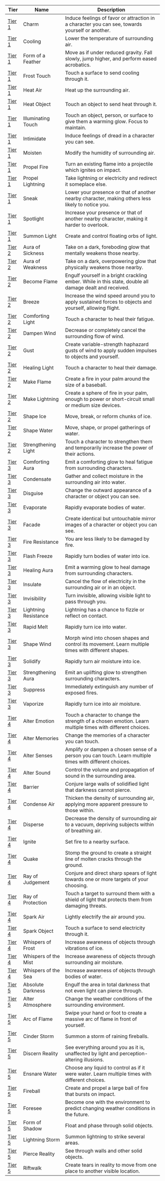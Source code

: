 | ﻿Tier | Name | Description |
| --- | --- | --- |
| [Tier 1](Aspect-Skills-Table/Tier-1.md) | Charm | Induce feelings of favor or attraction in a character you can see, towards yourself or another. |
| [Tier 1](Aspect-Skills-Table/Tier-1.md) | Cooling | Lower the temperature of surrounding air. |
| [Tier 1](Aspect-Skills-Table/Tier-1.md) | Form of a Feather | Move as if under reduced gravity. Fall slowly, jump higher, and perform eased acrobatics. |
| [Tier 1](Aspect-Skills-Table/Tier-1.md) | Frost Touch | Touch a surface to send cooling through it. |
| [Tier 1](Aspect-Skills-Table/Tier-1.md) | Heat Air | Heat up the surrounding air. |
| [Tier 1](Aspect-Skills-Table/Tier-1.md) | Heat Object | Touch an object to send heat through it. |
| [Tier 1](Aspect-Skills-Table/Tier-1.md) | Illuminating Touch | Touch an object, person, or surface to give them a warming glow. Focus to maintain. |
| [Tier 1](Aspect-Skills-Table/Tier-1.md) | Intimidate | Induce feelings of dread in a character you can see. |
| [Tier 1](Aspect-Skills-Table/Tier-1.md) | Moisten | Modify the humidity of surrounding air. |
| [Tier 1](Aspect-Skills-Table/Tier-1.md) | Propel Fire | Turn an existing flame into a projectile which ignites on impact. |
| [Tier 1](Aspect-Skills-Table/Tier-1.md) | Propel Lightning | Take lightning or electricity and redirect it someplace else. |
| [Tier 1](Aspect-Skills-Table/Tier-1.md) | Sneak | Lower your presence or that of another nearby character, making others less likely to notice you. |
| [Tier 1](Aspect-Skills-Table/Tier-1.md) | Spotlight | Increase your presence or that of another nearby character, making it harder to overlook. |
| [Tier 1](Aspect-Skills-Table/Tier-1.md) | Summon Light | Create and control floating orbs of light. |
| [Tier 2](Aspect-Skills-Table/Tier-2.md) | Aura of Sickness | Take on a dark, foreboding glow that mentally weakens those nearby. |
| [Tier 2](Aspect-Skills-Table/Tier-2.md) | Aura of Weakness | Take on a dark, overpowering glow that physically weakens those nearby. |
| [Tier 2](Aspect-Skills-Table/Tier-2.md) | Become Flame | Engulf yourself in a bright crackling ember. While in this state, double all damage dealt and received. |
| [Tier 2](Aspect-Skills-Table/Tier-2.md) | Breeze | Increase the wind speed around you to apply sustained forces to objects and yourself, allowing flight. |
| [Tier 2](Aspect-Skills-Table/Tier-2.md) | Comforting Light | Touch a character to heal their fatigue. |
| [Tier 2](Aspect-Skills-Table/Tier-2.md) | Dampen Wind | Decrease or completely cancel the surrounding flow of wind. |
| [Tier 2](Aspect-Skills-Table/Tier-2.md) | Gust | Create variable-strength haphazard gusts of wind to apply sudden impulses to objects and yourself. |
| [Tier 2](Aspect-Skills-Table/Tier-2.md) | Healing Light | Touch a character to heal their damage. |
| [Tier 2](Aspect-Skills-Table/Tier-2.md) | Make Flame | Create a fire in your palm around the size of a baseball. |
| [Tier 2](Aspect-Skills-Table/Tier-2.md) | Make Lightning | Create a sphere of fire in your palm, enough to power or short-circuit small or medium size devices. |
| [Tier 2](Aspect-Skills-Table/Tier-2.md) | Shape Ice | Move, break, or reform chunks of ice. |
| [Tier 2](Aspect-Skills-Table/Tier-2.md) | Shape Water | Move, shape, or propel gatherings of water. |
| [Tier 2](Aspect-Skills-Table/Tier-2.md) | Strengthening Light | Touch a character to strengthen them and temporarily increase the power of their actions. |
| [Tier 3](Aspect-Skills-Table/Tier-3.md) | Comforting Aura | Emit a comforting glow to heal fatigue from surrounding characters. |
| [Tier 3](Aspect-Skills-Table/Tier-3.md) | Condensate | Gather and collect moisture in the surrounding air into water. |
| [Tier 3](Aspect-Skills-Table/Tier-3.md) | Disguise | Change the outward appearance of a character or object you can see. |
| [Tier 3](Aspect-Skills-Table/Tier-3.md) | Evaporate | Rapidly evaporate bodies of water. |
| [Tier 3](Aspect-Skills-Table/Tier-3.md) | Facade | Create identical but untouchable mirror images of a character or object you can see. |
| [Tier 3](Aspect-Skills-Table/Tier-3.md) | Fire Resistance | You are less likely to be damaged by fire. |
| [Tier 3](Aspect-Skills-Table/Tier-3.md) | Flash Freeze | Rapidly turn bodies of water into ice. |
| [Tier 3](Aspect-Skills-Table/Tier-3.md) | Healing Aura | Emit a warming glow to heal damage from surrounding characters. |
| [Tier 3](Aspect-Skills-Table/Tier-3.md) | Insulate | Cancel the flow of electricity in the surrounding air or in an object. |
| [Tier 3](Aspect-Skills-Table/Tier-3.md) | Invisibility | Turn invisible, allowing visible light to pass through you. |
| [Tier 3](Aspect-Skills-Table/Tier-3.md) | Lightning Resistance | Lightning has a chance to fizzle or reflect on contact. |
| [Tier 3](Aspect-Skills-Table/Tier-3.md) | Rapid Melt | Rapidly turn ice into water. |
| [Tier 3](Aspect-Skills-Table/Tier-3.md) | Shape Wind | Morph wind into chosen shapes and control its movement. Learn multiple times with different shapes. |
| [Tier 3](Aspect-Skills-Table/Tier-3.md) | Solidify | Rapidly turn air moisture into ice. |
| [Tier 3](Aspect-Skills-Table/Tier-3.md) | Strengthening Aura | Emit an uplifting glow to strengthen surrounding characters. |
| [Tier 3](Aspect-Skills-Table/Tier-3.md) | Suppress | Immediately extinguish any number of exposed fires. |
| [Tier 3](Aspect-Skills-Table/Tier-3.md) | Vaporize | Rapidly turn ice into air moisture. |
| [Tier 4](Aspect-Skills-Table/Tier-4.md) | Alter Emotion | Touch a character to change the strength of a chosen emotion. Learn multiple times with different choices. |
| [Tier 4](Aspect-Skills-Table/Tier-4.md) | Alter Memories | Change the memories of a character you can touch. |
| [Tier 4](Aspect-Skills-Table/Tier-4.md) | Alter Senses | Amplify or dampen a chosen sense of a person you can touch. Learn multiple times with different choices. |
| [Tier 4](Aspect-Skills-Table/Tier-4.md) | Alter Sound | Control the volume and propagation of sound in the surrounding area. |
| [Tier 4](Aspect-Skills-Table/Tier-4.md) | Barrier | Conjure large walls of solidified light that darkness cannot pierce. |
| [Tier 4](Aspect-Skills-Table/Tier-4.md) | Condense Air | Thicken the density of surrounding air, applying more apparent pressure to those within. |
| [Tier 4](Aspect-Skills-Table/Tier-4.md) | Disperse | Decrease the density of surrounding air to a vacuum, depriving subjects within of breathing air. |
| [Tier 4](Aspect-Skills-Table/Tier-4.md) | Ignite | Set fire to a nearby surface. |
| [Tier 4](Aspect-Skills-Table/Tier-4.md) | Quake | Stomp the ground to create a straight line of molten cracks through the ground. |
| [Tier 4](Aspect-Skills-Table/Tier-4.md) | Ray of Judgement | Conjure and direct sharp spears of light towards one or more targets of your choosing. |
| [Tier 4](Aspect-Skills-Table/Tier-4.md) | Ray of Protection | Touch a target to surround them with a shield of light that protects them from damaging threats. |
| [Tier 4](Aspect-Skills-Table/Tier-4.md) | Spark Air | Lightly electrify the air around you. |
| [Tier 4](Aspect-Skills-Table/Tier-4.md) | Spark Object | Touch a surface to send electricity through it. |
| [Tier 4](Aspect-Skills-Table/Tier-4.md) | Whispers of Frost | Increase awareness of objects through vibrations of ice. |
| [Tier 4](Aspect-Skills-Table/Tier-4.md) | Whispers of the Mist | Increase awareness of objects through surrounding air moisture. |
| [Tier 4](Aspect-Skills-Table/Tier-4.md) | Whispers of the Sea | Increase awareness of objects through bodies of water. |
| [Tier 5](Aspect-Skills-Table/Tier-5.md) | Absolute Darkness | Engulf the area in total darkness that not even light can pierce through. |
| [Tier 5](Aspect-Skills-Table/Tier-5.md) | Alter Atmosphere | Change the weather conditions of the surrounding environment. |
| [Tier 5](Aspect-Skills-Table/Tier-5.md) | Arc of Flame | Swipe your hand or foot to create a massive arc of flame in front of yourself. |
| [Tier 5](Aspect-Skills-Table/Tier-5.md) | Cinder Storm | Summon a storm of raining fireballs. |
| [Tier 5](Aspect-Skills-Table/Tier-5.md) | Discern Reality | See everything around you as it is, unaffected by light and perception-altering illusions. |
| [Tier 5](Aspect-Skills-Table/Tier-5.md) | Ensnare Water | Choose any liquid to control as if it were water. Learn multiple times with different choices. |
| [Tier 5](Aspect-Skills-Table/Tier-5.md) | Fireball | Create and propel a large ball of fire that bursts on impact. |
| [Tier 5](Aspect-Skills-Table/Tier-5.md) | Foresee | Become one with the environment to predict changing weather conditions in the future. |
| [Tier 5](Aspect-Skills-Table/Tier-5.md) | Form of Shadow | Float and phase through solid objects. |
| [Tier 5](Aspect-Skills-Table/Tier-5.md) | Lightning Storm | Summon lightning to strike several areas. |
| [Tier 5](Aspect-Skills-Table/Tier-5.md) | Pierce Reality | See through walls and other solid objects. |
| [Tier 5](Aspect-Skills-Table/Tier-5.md) | Riftwalk | Create tears in reality to move from one place to another visible location. |

